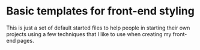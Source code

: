 # Basic templates for front-end styling

This is just a set of default started files to help people in starting their own projects using a few techniques that I like to use when creating my front-end pages.

